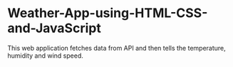 # Weather-App-using-HTML-CSS-and-JavaScript
This web application fetches data from API and then tells the temperature, humidity and wind speed.
